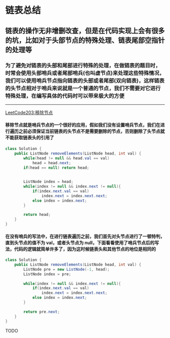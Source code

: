 # 链表总结

## 链表的操作无非增删改查，但是在代码实现上会有很多的坑，比如对于头部节点的特殊处理、链表尾部空指针的处理等

### 为了避免对链表的头部和尾部进行特殊的处理，在做链表的题目时，时常会使用头部哨兵或者尾部哨兵(也叫虚节点)来处理这些特殊情况，我们可以使用哨兵节点指向链表的头部或者尾部(双向链表)，这样链表的头节点相对于哨兵来说就是一个普通的节点，我们不需要对它进行特殊处理，在编写具体的代码时可以带来极大的方便

---

[LeetCode203:移除节点](https://leetcode.com/problems/remove-linked-list-elements/)

#### 移除节点就是哨兵节点的一个很好的应用，假如我们没有设置哨兵节点，我们在进行遍历之前必须保证当前链表的头节点不是需要删除的节点，否则删除了头节点就不能获取链表头的引用了

```java
class Solution {
    public ListNode removeElements(ListNode head, int val) {
        while(head != null && head.val == val)
            head = head.next;
        if(head == null) return head;
        
        
        ListNode index = head;
        while(index != null && index.next != null){
            if(index.next.val == val)
                index.next = index.next.next;
            else index = index.next;
        }
        
        return head;
    }
}
```

#### 在没有哨兵的写法中，在进行链表遍历之前，我们首先对头节点进行了一顿特判，直到头节点的值不为 val，或者头节点为 null，下面看看使用了哨兵节点后的写法，代码的逻辑就简单许多了，因为这时候链表头和其他节点的地位是相同的

```java
class Solution {
    public ListNode removeElements(ListNode head, int val) {
        ListNode pre = new ListNode(-1, head);
        ListNode index = pre;
        
        while(index != null && index.next != null){
            if(index.next.val == val)
                index.next = index.next.next;
            else index = index.next;
        }
        
        return pre.next;
    }
}
```

TODO